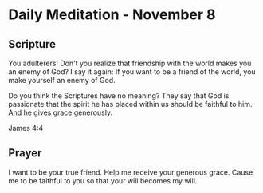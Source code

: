 # Daily Meditation - November 8

## Scripture

You adulterers! Don't you realize that friendship with the world makes you an enemy of  God? I say
it again: If you want to be a friend of the world, you make  yourself an enemy of God. 

Do  you think the Scriptures have no meaning? They say that God is  passionate that the spirit he
has placed within us should be faithful to  him. And he gives grace generously. 

James 4:4


## Prayer

I want to be your true friend.  Help me receive your generous grace.  Cause me to be faithful to
you so that your will becomes my will.

